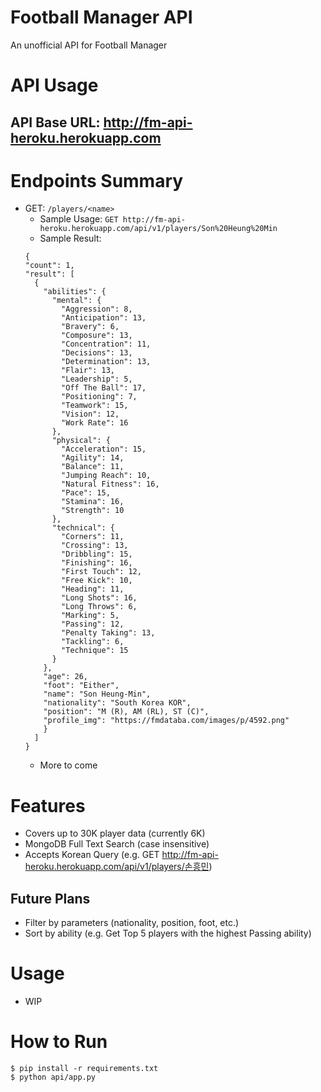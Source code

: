 # Football Manager API
An unofficial API for Football Manager

# API Usage
## API Base URL: http://fm-api-heroku.herokuapp.com

# Endpoints Summary
- GET: `/players/<name>`
  - Sample Usage: `GET http://fm-api-heroku.herokuapp.com/api/v1/players/Son%20Heung%20Min`
  - Sample Result:
  ```
  {
  "count": 1, 
  "result": [
    {
      "abilities": {
        "mental": {
          "Aggression": 8, 
          "Anticipation": 13, 
          "Bravery": 6, 
          "Composure": 13, 
          "Concentration": 11, 
          "Decisions": 13, 
          "Determination": 13, 
          "Flair": 13, 
          "Leadership": 5, 
          "Off The Ball": 17, 
          "Positioning": 7, 
          "Teamwork": 15, 
          "Vision": 12, 
          "Work Rate": 16
        }, 
        "physical": {
          "Acceleration": 15, 
          "Agility": 14, 
          "Balance": 11, 
          "Jumping Reach": 10, 
          "Natural Fitness": 16, 
          "Pace": 15, 
          "Stamina": 16, 
          "Strength": 10
        }, 
        "technical": {
          "Corners": 11, 
          "Crossing": 13, 
          "Dribbling": 15, 
          "Finishing": 16, 
          "First Touch": 12, 
          "Free Kick": 10, 
          "Heading": 11, 
          "Long Shots": 16, 
          "Long Throws": 6, 
          "Marking": 5, 
          "Passing": 12, 
          "Penalty Taking": 13, 
          "Tackling": 6, 
          "Technique": 15
        }
      }, 
      "age": 26, 
      "foot": "Either", 
      "name": "Son Heung-Min", 
      "nationality": "South Korea KOR", 
      "position": "M (R), AM (RL), ST (C)", 
      "profile_img": "https://fmdataba.com/images/p/4592.png"
      }
    ]
  }
  ```
  - More to come
 
# Features
- Covers up to 30K player data (currently 6K)
- MongoDB Full Text Search (case insensitive)
- Accepts Korean Query (e.g. GET http://fm-api-heroku.herokuapp.com/api/v1/players/손흥민)

## Future Plans
- Filter by parameters (nationality, position, foot, etc.)
- Sort by ability (e.g. Get Top 5 players with the highest Passing ability)

# Usage
- WIP

# How to Run
```
$ pip install -r requirements.txt
$ python api/app.py
